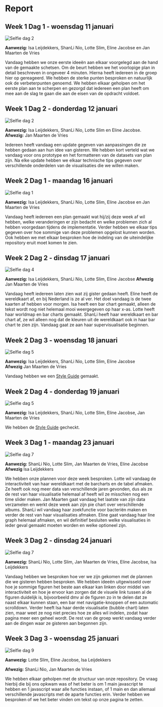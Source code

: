 # Report

## Week 1 Dag 1 - woensdag 11 januari

![Selfie dag 2](doc/report/selfie_1.jpeg)

**Aanwezig:** Isa Leijdekkers, ShanLi Nio, Lotte Slim, Eline Jacobse en Jan Maarten de Vries


Vandaag hebben we onze eerste ideeën aan elkaar voorgelegd aan de hand van de gemaakte schetsen. Om de beurt hebben we het voorlopige plan in detail beschreven in ongeveer 4 minuten. Hierna heeft iedereen in de groep hier op gereageerd. We hebben de sterke punten besproken en natuurlijk ook de verbeterpunten genoemd. We hebben elkaar geholpen om het eerste plan aan te scherpen en gezorgd dat iedereen een plan heeft om mee aan de slag te gaan die aan de eisen van de opdracht voldoet.


## Week 1 Dag 2 - donderdag 12 januari

![Selfie dag 2](doc/report/selfie_2.jpeg)

**Aanwezig:** Isa Leijdekkers, ShanLi Nio, Lotte Slim en Eline Jacobse.
**Afwezig:** Jan Maarten de Vries


Iedereen heeft vandaag een update gegeven van aanpassingen die ze hebben gedaan aan hun idee van gisteren. We hebben kort verteld wat we vandaag voor ons prototype en het formatteren van de datasets van plan zijn.
Na elke update hebben we elkaar technische tips gegeven over verschillende onderdelen van de visualisaties die we willen maken.

## Week 2 Dag 1 - maandag 16 januari

![Selfie dag 1](doc/report/selfie_3.jpeg)

**Aanwezig:** Isa Leijdekkers, ShanLi Nio, Lotte Slim, Eline Jacobse en Jan Maarten de Vries

Vandaag heeft iedereen een plan gemaakt wat hij/zij deze week af wil hebben, welke veranderingen er zijn bedacht en welke problemen zich al hebben voorgedaan tijdens de implementatie. Verder hebben we elkaar tips gegeven over hoe sommige van deze problemen opgelost kunnen worden. Ook hebben we met elkaar besproken hoe de indeling van de uiteindelijke repository eruit moet komen te zien.

## Week 2 Dag 2 - dinsdag 17 januari

![Selfie dag 4](doc/report/selfie_4.jpeg)

**Aanwezig:** Isa Leijdekkers, ShanLi Nio, Lotte Slim, Eline Jacobse
**Afwezig** Jan Maarten de Vries

Vandaag heeft iedereen laten zien wat zij gister gedaan heeft. Eline heeft de wereldkaart af, en bij Nederland is ze al ver. Het doel vandaag is de twee kaarten af hebben voor morgen.
Isa heeft een bar chart gemaakt, alleen de tekst wordt nog niet helemaal mooi weergegeven op haar x-as. Lotte heeft haar worldmap en bar charts gemaakt. ShanLi heeft haar wereldkaart en bar chart af, ze wil alleen nog dat de kleuren uit de wereldkaart ook in haar bar chart te zien zijn. Vandaag gaat ze aan haar supervisualisatie beginnen.

## Week 2 Dag 3 - woensdag 18 januari

![Selfie dag 5](doc/report/selfie_5.jpeg)

**Aanwezig:** Isa Leijdekkers, ShanLi Nio, Lotte Slim, Eline Jacobse  
**Afwezig** Jan Maarten de Vries

Vandaag hebben we een [Style Guide](STYLE.md) gemaakt.

## Week 2 Dag 4 - donderdag 19 januari

![Selfie dag 5](doc/report/selfie_6.jpeg)

**Aanwezig:** Isa Leijdekkers, ShanLi Nio, Lotte Slim, Eline Jacobse, Jan Maarten de Vries

We hebben de [Style Guide](STYLE.md) gecheckt.

## Week 3 Dag 1 - maandag 23 januari

![Selfie dag 7](doc/report/selfie_7.jpeg)

**Aanwezig:** ShanLi Nio, Lotte Slim, Jan Maarten de Vries, Eline Jacobse
**Afwezig** Isa Leijdekkers

We hebben onze plannen voor deze week besproken. Lotte wil vandaag de interactiviteit van haar wereldkaart met de barcharts en de tabel afmaken. Ze heeft ook nog meer data van verschillende jaren gevonden, dus als ze de rest van haar visualisatie helemaal af heeft wil ze misschien nog een time slider maken. Jan Maarten gaat vandaag het laatste van zijn data verzamelen en werkt deze week aan zijn pie chart over verschillende albums. ShanLi wil vandaag haar zoekfunctie voor bacteriën maken en verder de rest van haar visualisaties afmaken. Eline gaat vandaag haar line graph helemaal afmaken, en wil definitief besluiten welke visualisaties in ieder geval gemaakt moeten worden en welke optioneel zijn.

## Week 3 Dag 2 - dinsdag 24 januari

![Selfie dag 7](doc/report/selfie_8.jpeg)

**Aanwezig:** ShanLi Nio, Lotte Slim, Jan Maarten de Vries, Eline Jacobse, Isa Leijdekkers

Vandaag hebben we besproken hoe ver we zijn gekomen met de plannen die we gisteren hebben besproken. We hebben ideeën uitgewisseld over hoe je sommige figuren het beste aan elkaar kan linken door middel van interactiviteit en hoe je ervoor kan zorgen dat de visuele link tussen al de figuren duidelijk is, bijvoorbeeld dmv al de figuren zo in te delen dat ze naast elkaar kunnen staan, een bar met navigatie-knoppen of een automatic scrolldown. Verder heeft Isa haar derde visualisatie (bubble chart) laten zien, maar weet ze nog niet precies hoe ze alles wil indelen, zodat haar pagina meer een geheel wordt. De rest van de groep werkt vandaag verder aan de dingen waar ze gisteren aan begonnen zijn.


## Week 3 Dag 3 - woensdag 25 januari

![Selfie dag 9](doc/report/selfie_9.jpeg)

**Aanwezig:** Lotte Slim, Eline Jacobse, Isa Leijdekkers

**Afwezig:** ShanLi Nio, Jan Maarten de Vries

We hebben elkaar geholpen met de structuur van onze repository. De vraag hierbij die bij ons opkwam was of het beter is om 1 main javascript te hebben en 1 javascript waar alle functies instaan, of 1 main en dan allemaal verschillende javascripts met de aparte functies erin. Verder hebben we besproken of we het beter vinden om tekst op onze pagina te zetten.
